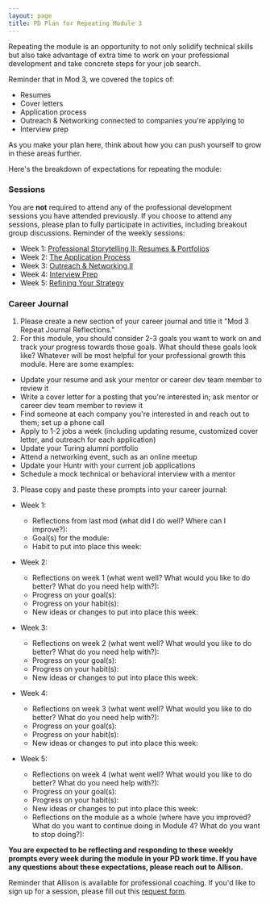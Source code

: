 ```yaml
---
layout: page
title: PD Plan for Repeating Module 3
---
```


Repeating the module is an opportunity to not only solidify technical skills but also take advantage of extra time to work on your professional development and take concrete steps for your job search.

Reminder that in Mod 3, we covered the topics of:

* Resumes
* Cover letters
* Application process
* Outreach & Networking connected to companies you're applying to
* Interview prep

As you make your plan here, think about how you can push yourself to grow in these areas further.

Here's the breakdown of expectations for repeating the module:

### Sessions
You are **not** required to attend any of the professional development sessions you have attended previously. If you choose to attend any sessions, please plan to fully participate in activities, including breakout group discussions. Reminder of the weekly sessions:

* Week 1: [Professional Storytelling II: Resumes & Portfolios](/module_three/week_1_resumes_and_portfolios) 
* Week 2: [The Application Process](/module_three/week_2_application_process)
* Week 3: [Outreach & Networking II](/module_three/week_3_outreach_networking_ii)
* Week 4: [Interview Prep](/module_three/week_4_interview_prep)
* Week 5: [Refining Your Strategy](/module_three/week_5_refining_your_strategy)

### Career Journal
1. Please create a new section of your career journal and title it "Mod 3 Repeat Journal Reflections."
2. For this module, you should consider 2-3 goals you want to work on and track your progress towards those goals. What should these goals look like? Whatever will be most helpful for your professional growth this module. Here are some examples:
  * Update your resume and ask your mentor or career dev team member to review it
  * Write a cover letter for a posting that you're interested in; ask mentor or career dev team member to review it
  * Find someone at each company you're interested in and reach out to them; set up a phone call
  * Apply to 1-2 jobs a week (including updating resume, customized cover letter, and outreach for each application)
  * Update your Turing alumni portfolio
  * Attend a networking event, such as an online meetup
  * Update your Huntr with your current job applications
  * Schedule a mock technical or behavioral interview with a mentor

3. Please copy and paste these prompts into your career journal:

* Week 1:
  * Reflections from last mod (what did I do well? Where can I improve?):
  * Goal(s) for the module:
  * Habit to put into place this week:

* Week 2:
  * Reflections on week 1 (what went well? What would you like to do better? What do you need help with?):
  * Progress on your goal(s):
  * Progress on your habit(s):
  * New ideas or changes to put into place this week:

* Week 3:
  * Reflections on week 2 (what went well? What would you like to do better? What do you need help with?):
  * Progress on your goal(s):
  * Progress on your habit(s):
  * New ideas or changes to put into place this week:

* Week 4:
  * Reflections on week 3 (what went well? What would you like to do better? What do you need help with?):
  * Progress on your goal(s):
  * Progress on your habit(s):
  * New ideas or changes to put into place this week:

* Week 5:
  * Reflections on week 4 (what went well? What would you like to do better? What do you need help with?):
  * Progress on your goal(s):
  * Progress on your habit(s):
  * New ideas or changes to put into place this week:
  * Reflections on the module as a whole (where have you improved? What do you want to continue doing in Module 4? What do you want to stop doing?):

**You are expected to be reflecting and responding to these weekly prompts every week during the module in your PD work time. If you have any questions about these expectations, please reach out to Allison.**

Reminder that Allison is available for professional coaching. If you'd like to sign up for a session, please fill out this [request form](https://forms.gle/g84XjDuwLaBidDga9).
